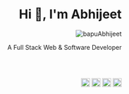 <h1 align="right">Hi 👋, I'm Abhijeet</h1>
<p align="right"><img src="https://komarev.com/ghpvc/?username=bapuAbhijeet" alt="bapuAbhijeet" /></p>


<p align="right">A Full Stack Web & Software Developer</p>
<br><br>

<p align="right">
<a href="https://twitter.com/bapuabhijeet" target="_blank"><img align="center" src="https://cdn.jsdelivr.net/npm/simple-icons@3.0.1/icons/twitter.svg" alt="bapuabhijeet" height="20" width="20" /></a>
<a href="https://www.linkedin.com/in/abhijeetbehera/" target="blank"><img align="center" src="https://cdn.jsdelivr.net/npm/simple-icons@3.0.1/icons/linkedin.svg" alt="abhijeetbehera" height="20" width="20" /></a>
<a href="https://www.facebook.com/abhijeet.bapu/" target="blank"><img align="center" src="https://cdn.jsdelivr.net/npm/simple-icons@3.0.1/icons/facebook.svg" alt="sachin.mathers.7" height="20" width="20" /></a>
<a href="https://www.instagram.com/bapuabhijeet/" target="blank"><img align="center" src="https://cdn.jsdelivr.net/npm/simple-icons@3.0.1/icons/instagram.svg" alt="bapuabhijeet" height="20" width="20" /></a>
</p>


<!-- <img src="https://github-readme-stats.vercel.app/api?username=bapuAbhijeet&show_icons=true" alt="bapuAbhijeet" />-->
